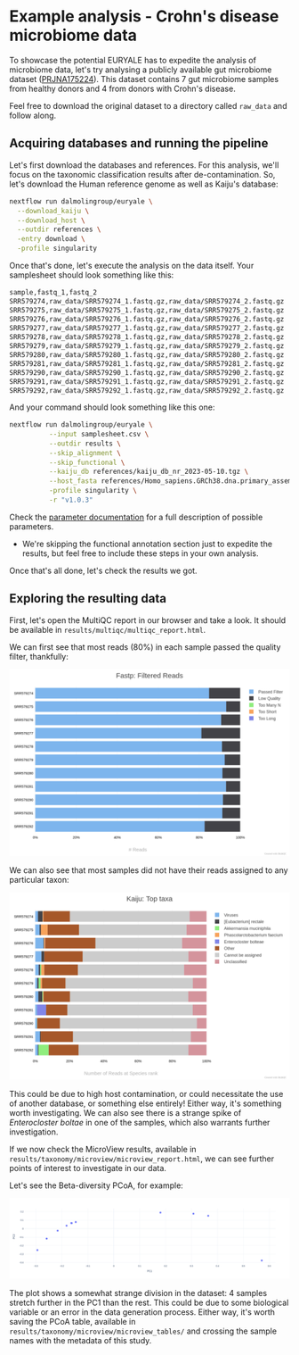 # Example analysis - Crohn's disease microbiome data

To showcase the potential EURYALE has to expedite the analysis of microbiome data, let's
try analysing a publicly available gut microbiome dataset ([PRJNA175224](https://www.ncbi.nlm.nih.gov/bioproject/PRJNA175224)).
This dataset contains 7 gut microbiome samples from healthy donors and 4 from donors with Crohn's disease.

Feel free to download the original dataset to a directory called `raw_data` and follow along.

## Acquiring databases and running the pipeline

Let's first download the databases and references.
For this analysis, we'll focus on the taxonomic classification results after de-contamination.
So, let's download the Human reference genome as well as Kaiju's database:

```bash
nextflow run dalmolingroup/euryale \
  --download_kaiju \
  --download_host \
  --outdir references \
  -entry download \
  -profile singularity
```

Once that's done, let's execute the analysis on the data itself.
Your samplesheet should look something like this:

```csv
sample,fastq_1,fastq_2
SRR579274,raw_data/SRR579274_1.fastq.gz,raw_data/SRR579274_2.fastq.gz
SRR579275,raw_data/SRR579275_1.fastq.gz,raw_data/SRR579275_2.fastq.gz
SRR579276,raw_data/SRR579276_1.fastq.gz,raw_data/SRR579276_2.fastq.gz
SRR579277,raw_data/SRR579277_1.fastq.gz,raw_data/SRR579277_2.fastq.gz
SRR579278,raw_data/SRR579278_1.fastq.gz,raw_data/SRR579278_2.fastq.gz
SRR579279,raw_data/SRR579279_1.fastq.gz,raw_data/SRR579279_2.fastq.gz
SRR579280,raw_data/SRR579280_1.fastq.gz,raw_data/SRR579280_2.fastq.gz
SRR579281,raw_data/SRR579281_1.fastq.gz,raw_data/SRR579281_2.fastq.gz
SRR579290,raw_data/SRR579290_1.fastq.gz,raw_data/SRR579290_2.fastq.gz
SRR579291,raw_data/SRR579291_1.fastq.gz,raw_data/SRR579291_2.fastq.gz
SRR579292,raw_data/SRR579292_1.fastq.gz,raw_data/SRR579292_2.fastq.gz
```

And your command should look something like this one:

```bash
nextflow run dalmolingroup/euryale \
          --input samplesheet.csv \
          --outdir results \
          --skip_alignment \
          --skip_functional \
          --kaiju_db references/kaiju_db_nr_2023-05-10.tgz \
          --host_fasta references/Homo_sapiens.GRCh38.dna.primary_assembly.fa.gz \
          -profile singularity \
          -r "v1.0.3"
```

Check the [parameter documentation](https://dalmolingroup.github.io/euryale/params/) for a full description
of possible parameters.

- We're skipping the functional annotation section just to expedite the results, but feel free to include these
  steps in your own analysis.

Once that's all done, let's check the results we got.

## Exploring the resulting data

First, let's open the MultiQC report in our browser and take a look.
It should be available in `results/multiqc/multiqc_report.html`.

We can first see that most reads (80%) in each sample passed
the quality filter, thankfully:

![](assets/fastp_filtered_reads_plot.png)

We can also see that most samples did not have their reads assigned
to any particular taxon:

![](assets/kaiju-topfive-plot.png)

This could be due to high host contamination, or could necessitate
the use of another database, or something else entirely! Either way, it's something worth investigating.
We can also see there is a strange spike of _Enterocloster boltae_ in one of the samples, which also
warrants further investigation.

If we now check the MicroView results, available in `results/taxonomy/microview/microview_report.html`,
we can see further points of interest to investigate in our data.

Let's see the Beta-diversity PCoA, for example:

![](assets/betadiv_microview.png)

The plot shows a somewhat strange division in the dataset: 4 samples stretch further in
the PC1 than the rest. This could be due to some biological variable or an error in the data generation process.
Either way, it's worth saving the PCoA table, available in `results/taxonomy/microview/microview_tables/` and
crossing the sample names with the metadata of this study.

